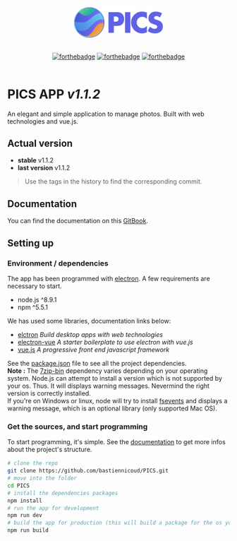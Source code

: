<div align="center" style="margin-bottom:60px;">
  <img src ="src/renderer/assets/img/logo.svg" width="40%"/><br><br>

  [![forthebadge](http://forthebadge.com/images/badges/uses-js.svg)](http://forthebadge.com)
  [![forthebadge](http://forthebadge.com/images/badges/made-with-vue.svg)](http://forthebadge.com)
  [![forthebadge](http://forthebadge.com/images/badges/winter-is-coming.svg)](http://forthebadge.com)

</div>


# PICS APP *v1.1.2*
An elegant and simple application to manage photos. Built with web technologies and vue.js.

## Actual version
- **stable** v1.1.2
- **last version** v1.1.2
> Use the tags in the history to find the corresponding commit.

## Documentation
You can find the documentation on this [GitBook](https://bastiennicoud.gitbooks.io/pics).

## Setting up
### Environment / dependencies
The app has been programmed with [electron](https://electronjs.org/). A few requirements are necessary to start.

- node.js ^8.9.1
- npm ^5.5.1

We has used some libraries, documentation links below:
- [elctron](https://electronjs.org/docs) *Build desktop apps with web technologies*
- [electron-vue](https://github.com/SimulatedGREG/electron-vue) *A starter boilerplate to use electron with vue.js*
- [vue.js](https://vuejs.org/) *A progressive front end javascript framework*

See the [package.json](package.json) file to see all the project dependencies.  
**Note :** The [7zip-bin](https://www.npmjs.com/package/7zip-bin) dependency varies depending on your operating system. Node.js can attempt to install a version which is not supported by your os. Thus. It will displays warning messages. Nevermind the right version is correctly installed.  
If you're on Windows or linux, node will try to install [fsevents](https://www.npmjs.com/package/fsevents) and displays a warning message, which is an optional library (only supported Mac OS).


### Get the sources, and start programming
To start programming, it's simple. See the [documentation](https://bastiennicoud.gitbooks.io/pics) to get more infos about the project's structure.
```bash
# clone the repo
git clone https://github.com/bastiennicoud/PICS.git
# move into the folder
cd PICS
# install the dependencies packages
npm install
# run the app for development
npm run dev
# build the app for production (this will build a package for the os you are on)
npm run build
```
